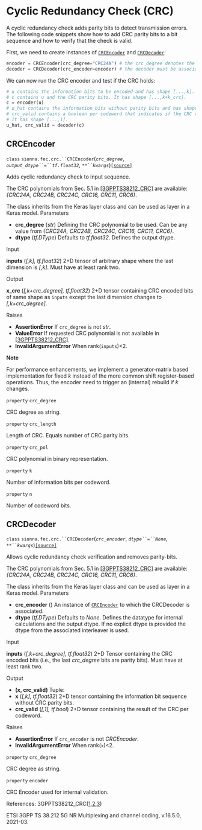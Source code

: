 # Cyclic Redundancy Check (CRC)

A cyclic redundancy check adds parity bits to detect transmission errors.
The following code snippets show how to add CRC parity bits to a bit sequence
and how to verify that the check is valid.

First, we need to create instances of [`CRCEncoder`](https://nvlabs.github.io/sionna/api/fec.crc.html#sionna.fec.crc.CRCEncoder) and [`CRCDecoder`](https://nvlabs.github.io/sionna/api/fec.crc.html#sionna.fec.crc.CRCDecoder):
```python
encoder = CRCEncoder(crc_degree="CRC24A") # the crc_degree denotes the number of added parity bits and is taken from the 3GPP 5G NR standard.
decoder = CRCDecoder(crc_encoder=encoder) # the decoder must be associated to a specific encoder
```


We can now run the CRC encoder and test if the CRC holds:
```python
# u contains the information bits to be encoded and has shape [...,k].
# c contains u and the CRC parity bits. It has shape [...,k+k_crc].
c = encoder(u)
# u_hat contains the information bits without parity bits and has shape [...,k].
# crc_valid contains a boolean per codeword that indicates if the CRC validation was successful.
# It has shape [...,1].
u_hat, crc_valid = decoder(c)
```
## CRCEncoder

`class` `sionna.fec.crc.``CRCEncoder`(*`crc_degree`*, *`output_dtype``=``tf.float32`*, *`**``kwargs`*)[`[source]`](../_modules/sionna/fec/crc.html#CRCEncoder)

Adds cyclic redundancy check to input sequence.

The CRC polynomials from Sec. 5.1 in [[3GPPTS38212_CRC]](https://nvlabs.github.io/sionna/api/fec.crc.html#gppts38212-crc) are available:
<cite>{CRC24A, CRC24B, CRC24C, CRC16, CRC11, CRC6}</cite>.

The class inherits from the Keras layer class and can be used as layer in a
Keras model.
Parameters

- **crc_degree** (*str*)  Defining the CRC polynomial to be used. Can be any value from
<cite>{CRC24A, CRC24B, CRC24C, CRC16, CRC11, CRC6}</cite>.
- **dtype** (*tf.DType*)  Defaults to <cite>tf.float32</cite>. Defines the output dtype.


Input

**inputs** (*[,k], tf.float32*)  2+D tensor of arbitrary shape where the last dimension is
<cite>[,k]</cite>. Must have at least rank two.

Output

**x_crc** (*[,k+crc_degree], tf.float32*)  2+D tensor containing CRC encoded bits of same shape as
`inputs` except the last dimension changes to
<cite>[,k+crc_degree]</cite>.

Raises

- **AssertionError**  If `crc_degree` is not <cite>str</cite>.
- **ValueError**  If requested CRC polynomial is not available in [[3GPPTS38212_CRC]](https://nvlabs.github.io/sionna/api/fec.crc.html#gppts38212-crc).
- **InvalidArgumentError**  When rank(`inputs`)<2.


**Note**

For performance enhancements, we implement a generator-matrix based
implementation for fixed <cite>k</cite> instead of the more common shift
register-based operations. Thus, the encoder need to trigger an
(internal) rebuild if <cite>k</cite> changes.

`property` `crc_degree`

CRC degree as string.


`property` `crc_length`

Length of CRC. Equals number of CRC parity bits.


`property` `crc_pol`

CRC polynomial in binary representation.


`property` `k`

Number of information bits per codeword.


`property` `n`

Number of codeword bits.


## CRCDecoder

`class` `sionna.fec.crc.``CRCDecoder`(*`crc_encoder`*, *`dtype``=``None`*, *`**``kwargs`*)[`[source]`](../_modules/sionna/fec/crc.html#CRCDecoder)

Allows cyclic redundancy check verification and removes parity-bits.

The CRC polynomials from Sec. 5.1 in [[3GPPTS38212_CRC]](https://nvlabs.github.io/sionna/api/fec.crc.html#gppts38212-crc) are available:
<cite>{CRC24A, CRC24B, CRC24C, CRC16, CRC11, CRC6}</cite>.

The class inherits from the Keras layer class and can be used as layer in a
Keras model.
Parameters

- **crc_encoder** ()  An instance of [`CRCEncoder`](https://nvlabs.github.io/sionna/api/fec.crc.html#sionna.fec.crc.CRCEncoder) to which the
CRCDecoder is associated.
- **dtype** (*tf.DType*)  Defaults to <cite>None</cite>. Defines the datatype for internal calculations
and the output dtype. If no explicit dtype is provided the dtype
from the associated interleaver is used.


Input

**inputs** (*[,k+crc_degree], tf.float32*)  2+D Tensor containing the CRC encoded bits (i.e., the last
<cite>crc_degree</cite> bits are parity bits). Must have at least rank two.

Output

- **(x, crc_valid)**  Tuple:
- **x** (*[,k], tf.float32*)  2+D tensor containing the information bit sequence without CRC
parity bits.
- **crc_valid** (*[,1], tf.bool*)  2+D tensor containing the result of the CRC per codeword.


Raises

- **AssertionError**  If `crc_encoder` is not <cite>CRCEncoder</cite>.
- **InvalidArgumentError**  When rank(`x`)<2.


`property` `crc_degree`

CRC degree as string.


`property` `encoder`

CRC Encoder used for internal validation.


References:
3GPPTS38212_CRC([1](https://nvlabs.github.io/sionna/api/fec.crc.html#id1),[2](https://nvlabs.github.io/sionna/api/fec.crc.html#id2),[3](https://nvlabs.github.io/sionna/api/fec.crc.html#id3))

ETSI 3GPP TS 38.212 5G NR Multiplexing and channel
coding, v.16.5.0, 2021-03.



